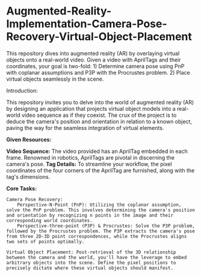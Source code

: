 # Augmented-Reality-Implementation-Camera-Pose-Recovery-Virtual-Object-Placement
This repository dives into augmented reality (AR) by overlaying virtual objects onto a real-world video. Given a video with AprilTags and their coordinates, your goal is two-fold: 1) Determine camera pose using PnP with coplanar assumptions and P3P with the Procrustes problem. 2) Place virtual objects seamlessly in the scene. 


Introduction:

This repository invites you to delve into the world of augmented reality (AR) by designing an application that projects virtual object models into a real-world video sequence as if they coexist. The crux of the project is to deduce the camera's position and orientation in relation to a known object, paving the way for the seamless integration of virtual elements.

**Given Resources:**

**Video Sequence:** The video provided has an AprilTag embedded in each frame. Renowned in robotics, AprilTags are pivotal in discerning the camera's pose.
**Tag Details:** To streamline your workflow, the pixel coordinates of the four corners of the AprilTag are furnished, along with the tag's dimensions.

**Core Tasks:**

    Camera Pose Recovery:
        Perspective-N-Point (PnP): Utilizing the coplanar assumption, solve the PnP problem. This involves determining the camera's position and orientation by recognizing n points in the image and their corresponding world coordinates.
        Perspective-three-point (P3P) & Procrustes: Solve the P3P problem, followed by the Procrustes problem. The P3P extracts the camera's pose from three 2D-3D point correspondences, while the Procrustes aligns two sets of points optimally.

    Virtual Object Placement: Post-retrieval of the 3D relationship between the camera and the world, you'll have the leverage to embed arbitrary objects into the scene. Define the pixel positions to precisely dictate where these virtual objects should manifest.
